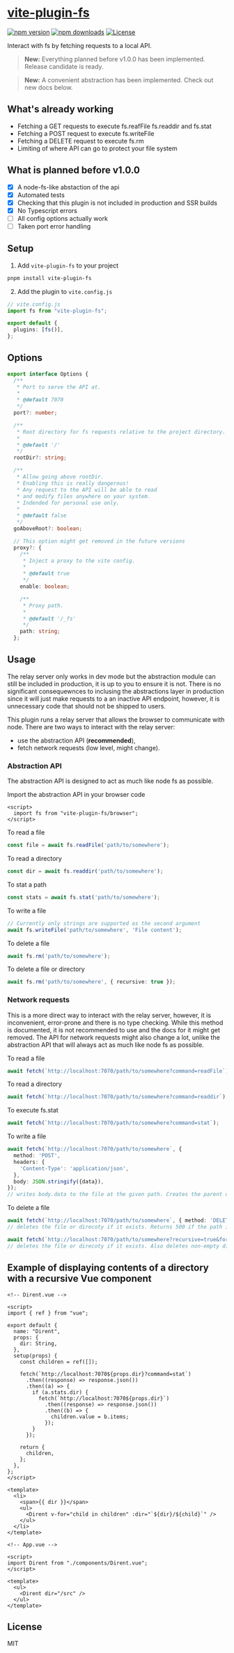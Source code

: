 # [vite-plugin-fs](https://npmjs.com/package/vite-plugin-fs)

[![npm version][npm-version-src]][npm-version-href]
[![npm downloads][npm-downloads-src]][npm-downloads-href]
[![License][license-src]][license-href]

Interact with fs by fetching requests to a local API.

> **New:** Everything planned before v1.0.0 has been implemented. Release candidate is ready.

> **New:** A convenient abstraction has been implemented. Check out new docs below.

## What's already working

- Fetching a GET requests to execute fs.reafFile fs.readdir and fs.stat
- Fetching a POST request to execute fs.writeFile
- Fetching a DELETE request to execute fs.rm
- Limiting of where API can go to protect your file system

## What is planned before v1.0.0

- [x] A node-fs-like abstaction of the api
- [x] Automated tests
- [x] Checking that this plugin is not included in production and SSR builds
- [x] No Typescript errors
- [ ] All config options actually work
- [ ] Taken port error handling

## Setup

1. Add `vite-plugin-fs` to your project

```bash
pnpm install vite-plugin-fs
```

2. Add the plugin to `vite.config.js`

```ts
// vite.config.js
import fs from "vite-plugin-fs";

export default {
  plugins: [fs()],
};
```

## Options

```ts
export interface Options {
  /**
   * Port to serve the API at.
   *
   * @default 7070
   */
  port?: number;

  /**
   * Root directory for fs requests relative to the project directory.
   *
   * @default '/'
   */
  rootDir?: string;

  /**
   * Allow going above rootDir.
   * Enabling this is really dangerous!
   * Any request to the API will be able to read
   * and modify files anywhere on your system.
   * Indended for personal use only.
   *
   * @default false
   */
  goAboveRoot?: boolean;

  // This option might get removed in the future versions
  proxy?: {
    /**
     * Inject a proxy to the vite config.
     *
     * @default true
     */
    enable: boolean;

    /**
     * Proxy path.
     *
     * @default '/_fs'
     */
    path: string;
  };
```

## Usage

The relay server only works in dev mode but the abstraction module can still be included in production, it is up to you to ensure it is not. There is no significant consequewnces to inclusing the abstractions layer in production since it will just make requests to a an inactive API endpoint, however, it is unnecessary code that should not be shipped to users.

This plugin runs a relay server that allows the browser to communicate with node. There are two ways to interact with the relay server:

- use the abstraction API (**recommended**),
- fetch network requests (low level, might change).

### Abstraction API

The abstraction API is designed to act as much like node fs as possible.

Import the abstraction API in your browser code

```vue
<script>
  import fs from "vite-plugin-fs/browser";
</script>
```

To read a file

```ts
const file = await fs.readFile('path/to/somewhere');
```

To read a directory

```ts
const dir = await fs.readdir('path/to/somewhere');
```

To stat a path

```ts
const stats = await fs.stat('path/to/somewhere');
```

To write a file

```ts
// Currently only strings are supported as the second argument
await fs.writeFile('path/to/somewhere', 'File content');
```

To delete a file

```ts
await fs.rm('path/to/somewhere');
```

To delete a file or directory

```ts
await fs.rm('path/to/somewhere', { recursive: true });
```

### Network requests

This is a more direct way to interact with the relay server, however, it is inconvenient, error-prone and there is no type checking. While this method is documented, it is not recommended to use and the docs for it might get removed. The API for network requests might also change a lot, unlike the abstraction API that will always act as much like node fs as possible.

To read a file

```ts
await fetch(`http://localhost:7070/path/to/somewhere?command=readFile`);
```

To read a directory

```ts
await fetch(`http://localhost:7070/path/to/somewhere?command=readdir`);
```

To execute fs.stat

```ts
await fetch(`http://localhost:7070/path/to/somewhere?command=stat`);
```

To write a file

```ts
await fetch(`http://localhost:7070/path/to/somewhere`, {
  method: 'POST',
  headers: {
    'Content-Type': 'application/json',
  },
  body: JSON.stringify({data}),
});
// writes body.data to the file at the given path. Creates the parent directories if they don't already exist.
```

To delete a file

```ts
await fetch(`http://localhost:7070/path/to/somewhere`, { method: 'DELETE' });
// deletes the file or direcoty if it exists. Returns 500 if the path is not a file or an empty folder

await fetch(`http://localhost:7070/path/to/somewhere?recursive=true&force=true`, { method: 'DELETE' });
// deletes the file or direcoty if it exists. Also deletes non-empty directories. Similar to rm -rf
```

## Example of displaying contents of a directory with a recursive Vue component

```vue
<!-- Dirent.vue -->

<script>
import { ref } from "vue";

export default {
  name: "Dirent",
  props: {
    dir: String,
  },
  setup(props) {
    const children = ref([]);

    fetch(`http://localhost:7070${props.dir}?command=stat`)
      .then((response) => response.json())
      .then((a) => {
        if (a.stats.dir) {
          fetch(`http://localhost:7070${props.dir}`)
            .then((response) => response.json())
            .then((b) => {
              children.value = b.items;
            });
        }
      });

    return {
      children,
    };
  },
};
</script>

<template>
  <li>
    <span>{{ dir }}</span>
    <ul>
      <Dirent v-for="child in children" :dir="`${dir}/${child}`" />
    </ul>
  </li>
</template>
```

```vue
<!-- App.vue -->

<script>
import Dirent from "./components/Dirent.vue";
</script>

<template>
  <ul>
    <Dirent dir="/src" />
  </ul>
</template>
```

## License

MIT

<!-- Badges -->

[npm-version-src]: https://img.shields.io/npm/v/vite-plugin-fs/latest.svg
[npm-version-href]: https://npmjs.com/package/vite-plugin-fs
[npm-downloads-src]: https://img.shields.io/npm/dm/vite-plugin-fs.svg
[npm-downloads-href]: https://npmjs.com/package/vite-plugin-fs
[license-src]: https://img.shields.io/npm/l/nuxt-content-writer.svg
[license-href]: https://npmjs.com/package/nuxt-content-writer
